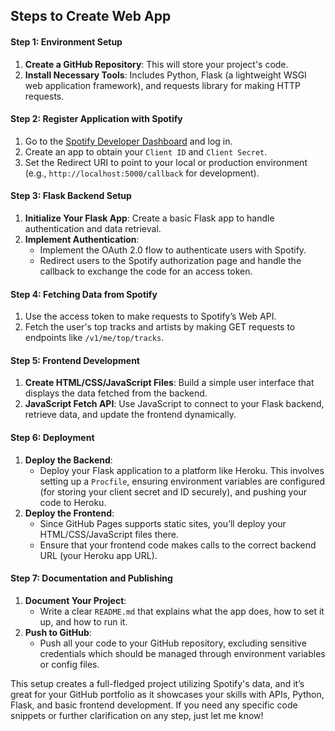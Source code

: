 ## Steps to Create Web App

#### Step 1: Environment Setup
1. **Create a GitHub Repository**: This will store your project's code.
2. **Install Necessary Tools**: Includes Python, Flask (a lightweight WSGI web application framework), and requests library for making HTTP requests.

#### Step 2: Register Application with Spotify
1. Go to the [Spotify Developer Dashboard](https://developer.spotify.com/dashboard/) and log in.
2. Create an app to obtain your `Client ID` and `Client Secret`.
3. Set the Redirect URI to point to your local or production environment (e.g., `http://localhost:5000/callback` for development).

#### Step 3: Flask Backend Setup
1. **Initialize Your Flask App**: Create a basic Flask app to handle authentication and data retrieval.
2. **Implement Authentication**:
   - Implement the OAuth 2.0 flow to authenticate users with Spotify.
   - Redirect users to the Spotify authorization page and handle the callback to exchange the code for an access token.

#### Step 4: Fetching Data from Spotify
1. Use the access token to make requests to Spotify’s Web API.
2. Fetch the user's top tracks and artists by making GET requests to endpoints like `/v1/me/top/tracks`.

#### Step 5: Frontend Development
1. **Create HTML/CSS/JavaScript Files**: Build a simple user interface that displays the data fetched from the backend.
2. **JavaScript Fetch API**: Use JavaScript to connect to your Flask backend, retrieve data, and update the frontend dynamically.

#### Step 6: Deployment
1. **Deploy the Backend**:
   - Deploy your Flask application to a platform like Heroku. This involves setting up a `Procfile`, ensuring environment variables are configured (for storing your client secret and ID securely), and pushing your code to Heroku.
2. **Deploy the Frontend**:
   - Since GitHub Pages supports static sites, you’ll deploy your HTML/CSS/JavaScript files there.
   - Ensure that your frontend code makes calls to the correct backend URL (your Heroku app URL).

#### Step 7: Documentation and Publishing
1. **Document Your Project**:
   - Write a clear `README.md` that explains what the app does, how to set it up, and how to run it.
2. **Push to GitHub**:
   - Push all your code to your GitHub repository, excluding sensitive credentials which should be managed through environment variables or config files.

This setup creates a full-fledged project utilizing Spotify's data, and it’s great for your GitHub portfolio as it showcases your skills with APIs, Python, Flask, and basic frontend development. If you need any specific code snippets or further clarification on any step, just let me know!

